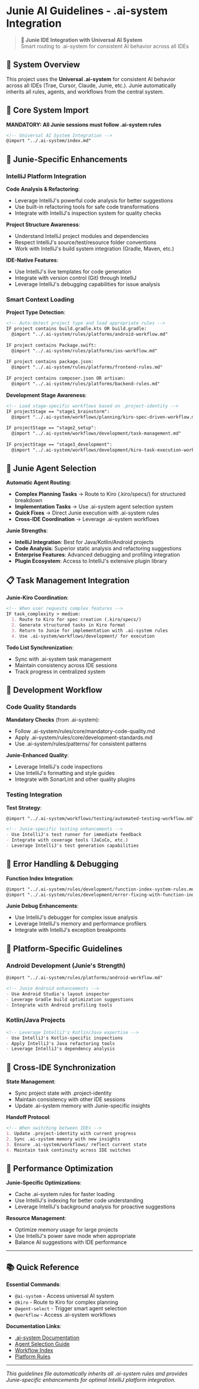 # Junie AI Guidelines - .ai-system Integration

> **🎯 Junie IDE Integration with Universal AI System**  
> Smart routing to .ai-system for consistent AI behavior across all IDEs

## 🚀 System Overview

This project uses the **Universal .ai-system** for consistent AI behavior across all IDEs (Trae, Cursor, Claude, Junie, etc.). Junie automatically inherits all rules, agents, and workflows from the central system.

## 🔗 Core System Import

**MANDATORY: All Junie sessions must follow .ai-system rules**

```markdown
<!-- Universal AI System Integration -->
@import "../.ai-system/index.md"
```

## 🎯 Junie-Specific Enhancements

### IntelliJ Platform Integration

**Code Analysis & Refactoring**:
- Leverage IntelliJ's powerful code analysis for better suggestions
- Use built-in refactoring tools for safe code transformations
- Integrate with IntelliJ's inspection system for quality checks

**Project Structure Awareness**:
- Understand IntelliJ project modules and dependencies
- Respect IntelliJ's source/test/resource folder conventions
- Work with IntelliJ's build system integration (Gradle, Maven, etc.)

**IDE-Native Features**:
- Use IntelliJ's live templates for code generation
- Integrate with version control (Git) through IntelliJ
- Leverage IntelliJ's debugging capabilities for issue analysis

### Smart Context Loading

**Project Type Detection**:
```markdown
<!-- Auto-detect project type and load appropriate rules -->
IF project contains build.gradle.kts OR build.gradle:
  @import "../.ai-system/rules/platforms/android-workflow.md"
  
IF project contains Package.swift:
  @import "../.ai-system/rules/platforms/ios-workflow.md"
  
IF project contains package.json:
  @import "../.ai-system/rules/platforms/frontend-rules.md"
  
IF project contains composer.json OR artisan:
  @import "../.ai-system/rules/platforms/backend-rules.md"
```

**Development Stage Awareness**:
```markdown
<!-- Load stage-specific workflows based on .project-identity -->
IF projectStage == "stage1_brainstorm":
  @import "../.ai-system/workflows/planning/kiro-spec-driven-workflow.md"
  
IF projectStage == "stage2_setup":
  @import "../.ai-system/workflows/development/task-management.md"
  
IF projectStage == "stage3_development":
  @import "../.ai-system/workflows/development/kiro-task-execution-workflow.md"
```

## 🤖 Junie Agent Selection

**Automatic Agent Routing**:
- **Complex Planning Tasks** → Route to Kiro (.kiro/specs/) for structured breakdown
- **Implementation Tasks** → Use .ai-system agent selection system
- **Quick Fixes** → Direct Junie execution with .ai-system rules
- **Cross-IDE Coordination** → Leverage .ai-system workflows

**Junie Strengths**:
- **IntelliJ Integration**: Best for Java/Kotlin/Android projects
- **Code Analysis**: Superior static analysis and refactoring suggestions
- **Enterprise Features**: Advanced debugging and profiling integration
- **Plugin Ecosystem**: Access to IntelliJ's extensive plugin library

## 📋 Task Management Integration

**Junie-Kiro Coordination**:
```markdown
<!-- When user requests complex features -->
IF task_complexity > medium:
  1. Route to Kiro for spec creation (.kiro/specs/)
  2. Generate structured tasks in Kiro format
  3. Return to Junie for implementation with .ai-system rules
  4. Use .ai-system/workflows/development/ for execution
```

**Todo List Synchronization**:
- Sync with .ai-system task management
- Maintain consistency across IDE sessions
- Track progress in centralized system

## 🔧 Development Workflow

### Code Quality Standards

**Mandatory Checks** (from .ai-system):
- Follow .ai-system/rules/core/mandatory-code-quality.md
- Apply .ai-system/rules/core/development-standards.md
- Use .ai-system/rules/patterns/ for consistent patterns

**Junie-Enhanced Quality**:
- Leverage IntelliJ's code inspections
- Use IntelliJ's formatting and style guides
- Integrate with SonarLint and other quality plugins

### Testing Integration

**Test Strategy**:
```markdown
@import "../.ai-system/workflows/testing/automated-testing-workflow.md"

<!-- Junie-specific testing enhancements -->
- Use IntelliJ's test runner for immediate feedback
- Integrate with coverage tools (JaCoCo, etc.)
- Leverage IntelliJ's test generation capabilities
```

## 🚨 Error Handling & Debugging

**Function Index Integration**:
```markdown
@import "../.ai-system/rules/development/function-index-system-rules.md"
@import "../.ai-system/rules/development/error-fixing-with-function-index.md"
```

**Junie Debug Enhancements**:
- Use IntelliJ's debugger for complex issue analysis
- Leverage IntelliJ's memory and performance profilers
- Integrate with IntelliJ's exception breakpoints

## 📱 Platform-Specific Guidelines

### Android Development (Junie's Strength)
```markdown
@import "../.ai-system/rules/platforms/android-workflow.md"

<!-- Junie Android enhancements -->
- Use Android Studio's layout inspector
- Leverage Gradle build optimization suggestions
- Integrate with Android profiling tools
```

### Kotlin/Java Projects
```markdown
<!-- Leverage IntelliJ's Kotlin/Java expertise -->
- Use IntelliJ's Kotlin-specific inspections
- Apply IntelliJ's Java refactoring tools
- Leverage IntelliJ's dependency analysis
```

## 🔄 Cross-IDE Synchronization

**State Management**:
- Sync project state with .project-identity
- Maintain consistency with other IDE sessions
- Update .ai-system memory with Junie-specific insights

**Handoff Protocol**:
```markdown
<!-- When switching between IDEs -->
1. Update .project-identity with current progress
2. Sync .ai-system memory with new insights
3. Ensure .ai-system/workflows/ reflect current state
4. Maintain task continuity across IDE switches
```

## 🎯 Performance Optimization

**Junie-Specific Optimizations**:
- Cache .ai-system rules for faster loading
- Use IntelliJ's indexing for better code understanding
- Leverage IntelliJ's background analysis for proactive suggestions

**Resource Management**:
- Optimize memory usage for large projects
- Use IntelliJ's power save mode when appropriate
- Balance AI suggestions with IDE performance

---

## 📚 Quick Reference

**Essential Commands**:
- `@ai-system` - Access universal AI system
- `@kiro` - Route to Kiro for complex planning
- `@agent-select` - Trigger smart agent selection
- `@workflow` - Access .ai-system workflows

**Documentation Links**:
- [.ai-system Documentation](../.ai-system/README.md)
- [Agent Selection Guide](../.ai-system/agents/agent-selector.md)
- [Workflow Index](../.ai-system/workflows/index.md)
- [Platform Rules](../.ai-system/rules/platforms/)

---

*This guidelines file automatically inherits all .ai-system rules and provides Junie-specific enhancements for optimal IntelliJ platform integration.*